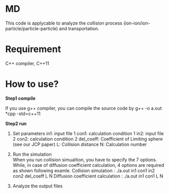 # MD
This code is applycable to analyze the collision process (ion-ion/ion-particle/particle-particle) and transportation.

# Requirement
C++ compiler, C++11

# How to use?
**Step1 compile**

If you use g++ compiler, you can compile the source code by
g++ -o a.out *cpp -std=c++11

**Step2 run**

1. Set parameters
in1:  input file 1
con1: calculation condition 1
in2:  input file 2
con2: calculation condition 2
del_coeff:  Coefficient of Limiting sphere (see our JCP paper)
L:    Collision distance
N:    Calculation number
  
2. Run the simulation  
When you run collision simualtion, you have to specify the 7 options. While, in case of diffusion coefficient calculation, 4 options are required as shown following examle.
Collision simulation              : ./a.out in1 con1 in2 con2 del_coeff L N
Diffusion coefficient calculation : ./a.out in1 con1 L N

3. Analyze the output files
  

